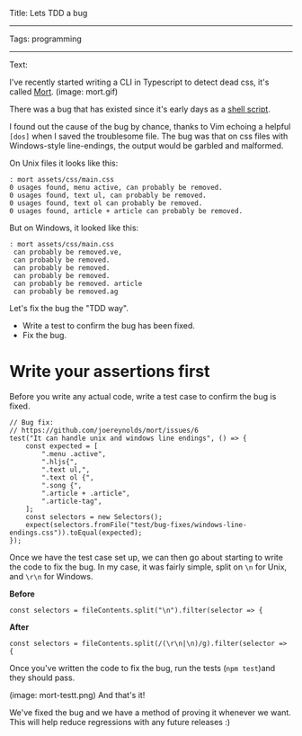 Title: Lets TDD a bug

----

Tags: programming

----

Text: 

I've recently started writing a CLI in Typescript to detect dead css,
it's called [Mort](https://github.com/joereynolds/mort).
(image: mort.gif)

There was a bug that has existed since it's early days as a [shell script](https://github.com/joereynolds/configs/blob/master/dotfiles/bash/.bashrc#L30).

I found out the cause of the bug by chance, thanks to Vim echoing a helpful `[dos]` when I saved the troublesome file.
The bug was that on css files with Windows-style line-endings, the output would be garbled and malformed.

On Unix files it looks like this:
```
: mort assets/css/main.css
0 usages found, menu active, can probably be removed.
0 usages found, text ul, can probably be removed.
0 usages found, text ol can probably be removed.
0 usages found, article + article can probably be removed.
```

But on Windows, it looked like this:
```
: mort assets/css/main.css
 can probably be removed.ve,
 can probably be removed.
 can probably be removed.
 can probably be removed.
 can probably be removed. article
 can probably be removed.ag
```

Let's fix the bug the "TDD way".

- Write a test to confirm the bug has been fixed.
- Fix the bug.

# Write your assertions first

Before you write any actual code, write a test case to confirm the bug is fixed.

```
// Bug fix:
// https://github.com/joereynolds/mort/issues/6
test("It can handle unix and windows line endings", () => {
    const expected = [
        ".menu .active",
        ".hljs{",
        ".text ul,",
        ".text ol {",
        ".song {",
        ".article + .article",
        ".article-tag",
    ];
    const selectors = new Selectors();
    expect(selectors.fromFile("test/bug-fixes/windows-line-endings.css")).toEqual(expected);
});
```

Once we have the test case set up, we can then go about starting to write the code to fix the bug.
In my case, it was fairly simple, split on `\n` for Unix, and `\r\n` for Windows.

**Before**

```
const selectors = fileContents.split("\n").filter(selector => {
```

**After**

```
const selectors = fileContents.split(/(\r\n|\n)/g).filter(selector => {
```

Once you've written the code to fix the bug, run the tests (`npm test`)and they should pass.

(image: mort-testt.png)
And that's it!

We've fixed the bug and we have a method of proving it whenever we want. This will help 
reduce regressions with any future releases :)